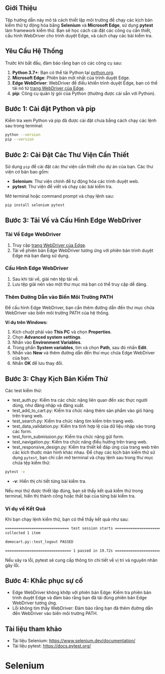 ## Giới Thiệu

Tệp hướng dẫn này mô tả cách thiết lập môi trường để chạy các kịch bản kiểm thử tự động hóa bằng **Selenium** và **Microsoft Edge**, sử dụng **pytest** làm framework kiểm thử. Bạn sẽ học cách cài đặt các công cụ cần thiết, cấu hình WebDriver cho trình duyệt Edge, và cách chạy các bài kiểm tra.

## Yêu Cầu Hệ Thống

Trước khi bắt đầu, đảm bảo rằng bạn có các công cụ sau:
1. **Python 3.7+**: Bạn có thể tải Python tại [python.org](https://www.python.org/downloads/).
2. **Microsoft Edge**: Phiên bản mới nhất của trình duyệt Edge.
3. **Edge WebDriver**: WebDriver để điều khiển trình duyệt Edge, bạn có thể tải nó từ [trang WebDriver của Edge](https://developer.microsoft.com/en-us/microsoft-edge/tools/webdriver/).
4. **pip**: Công cụ quản lý gói của Python (thường được cài sẵn với Python).

## Bước 1: Cài đặt Python và pip

Kiểm tra xem Python và pip đã được cài đặt chưa bằng cách chạy các lệnh sau trong terminal:

```bash
python --version
pip --version
```
## Bước 2: Cài Đặt Các Thư Viện Cần Thiết

Sử dụng `pip` để cài đặt các thư viện cần thiết cho dự án của bạn. Các thư viện cơ bản bao gồm:

- **Selenium**: Thư viện chính để tự động hóa các trình duyệt web.
- **pytest**: Thư viện để viết và chạy các bài kiểm tra.

Mở terminal hoặc command prompt và chạy lệnh sau:

```bash
pip install selenium pytest
```
## Bước 3: Tải Về và Cấu Hình Edge WebDriver

### Tải Về Edge WebDriver

1. Truy cập [trang WebDriver của Edge](https://developer.microsoft.com/en-us/microsoft-edge/tools/webdriver/).
2. Tải về phiên bản Edge WebDriver tương ứng với phiên bản trình duyệt Edge mà bạn đang sử dụng.

### Cấu Hình Edge WebDriver

1. Sau khi tải về, giải nén tệp tải về.
2. Lưu tệp giải nén vào một thư mục mà bạn có thể truy cập dễ dàng.

### Thêm Đường Dẫn vào Biến Môi Trường PATH

Để cấu hình Edge WebDriver, bạn cần thêm đường dẫn đến thư mục chứa WebDriver vào biến môi trường PATH của hệ thống. 

**Ví dụ trên Windows:**

1. Kích chuột phải vào **This PC** và chọn **Properties**.
2. Chọn **Advanced system settings**.
3. Nhấn vào **Environment Variables**.
4. Trong phần **System variables**, tìm và chọn **Path**, sau đó nhấn **Edit**.
5. Nhấn vào **New** và thêm đường dẫn đến thư mục chứa Edge WebDriver của bạn.
6. Nhấn **OK** để lưu thay đổi.

## Bước 3: Chạy Kịch Bản Kiểm Thử
Các test kiểm thử:
- test_auth.py: Kiểm tra các chức năng liên quan đến xác thực người dùng, như đăng nhập và đăng xuất.
- test_add_to_cart.py: Kiểm tra chức năng thêm sản phẩm vào giỏ hàng trên trang web.
- test_search.py: Kiểm tra chức năng tìm kiếm trên trang web.
- test_data_validation.py: Kiểm tra tính hợp lệ của dữ liệu nhập vào trong các form.
- test_form_submission.py: Kiểm tra chức năng gửi form.
- test_navigation.py: Kiểm tra chức năng điều hướng trên trang web.
- test_responsive_design.py: Kiểm tra thiết kế đáp ứng của trang web trên các kích thước màn hình khác nhau.
Để chạy các kịch bản kiểm thử sử dụng `pytest`, bạn chỉ cần mở terminal và chạy lệnh sau trong thư mục chứa tệp kiểm thử:

```bash
pytest -v
```
- **-v**: Hiển thị chi tiết từng bài kiểm tra.

Nếu mọi thứ được thiết lập đúng, bạn sẽ thấy kết quả kiểm thử trong terminal, hiển thị thành công hoặc thất bại của từng bài kiểm tra.

### Ví dụ về Kết Quả

Khi bạn chạy lệnh kiểm thử, bạn có thể thấy kết quả như sau:

```bash
============================= test session starts ==============================
collected 1 item                                                               

democart.py::test_logout PASSED                                          [100%]

============================== 1 passed in 19.72s ===============================

```
Nếu xảy ra lỗi, pytest sẽ cung cấp thông tin chi tiết về vị trí và nguyên nhân gây lỗi.
## Bước 4: Khắc phục sự cố

- Edge WebDriver không khớp với phiên bản Edge: Kiểm tra phiên bản trình duyệt Edge và đảm bảo rằng bạn đã tải đúng phiên bản Edge WebDriver tương ứng.
- Lỗi không tìm thấy WebDriver: Đảm bảo rằng bạn đã thêm đường dẫn đến WebDriver vào biến môi trường PATH.
  
## Tài liệu tham khảo

- Tài liệu Selenium: https://www.selenium.dev/documentation/
- Tài liệu pytest: https://docs.pytest.org/
# Selenium
